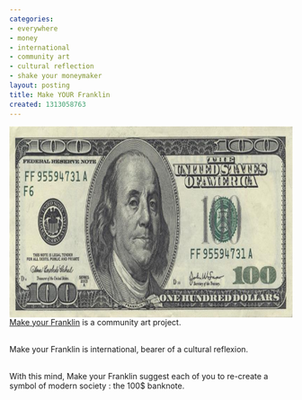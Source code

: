 ```yaml
---
categories:
- everywhere
- money
- international
- community art
- cultural reflection
- shake your moneymaker
layout: posting
title: Make YOUR Franklin
created: 1313058763
---
```

<p><img alt="" src="/assets/files/u6/makeyourfranklin.jpg" style="width: 809px; height: 340px; float: right;"><a href="http://makeyourfranklin.com/howtoparticipate-en.html" target="_blank"><span class="bold">Make your Franklin</span></a> is a community art project.</p><p><br><span class="bold">Make your Franklin</span> is international, bearer of a cultural reflexion.</p><p><br>With this mind, <span class="bold">Make your Franklin</span> suggest each of you to re-create a symbol of modern society : the 100$ banknote.</p>
